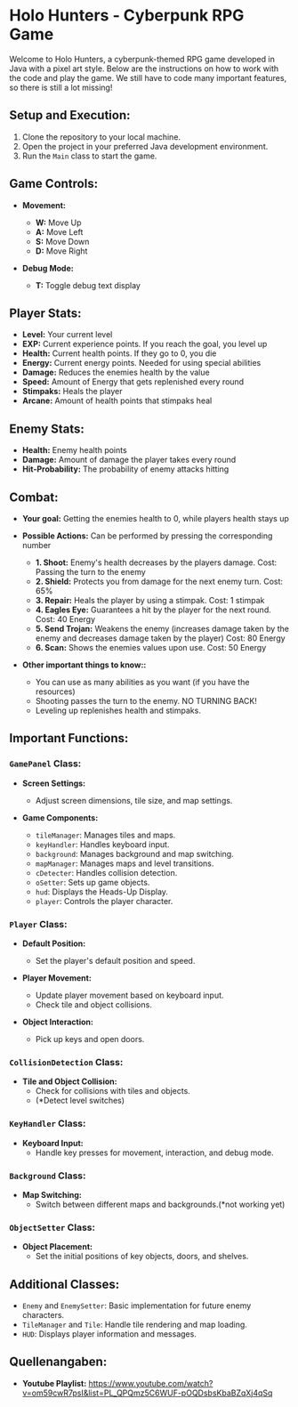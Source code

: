# Holo Hunters - Cyberpunk RPG Game

Welcome to Holo Hunters, a cyberpunk-themed RPG game developed in Java with a pixel art style. Below are the instructions on how to work with the code and play the game.
We still have to code many important features, so there is still a lot missing!
## Setup and Execution:

1. Clone the repository to your local machine.
2. Open the project in your preferred Java development environment.
3. Run the `Main` class to start the game.

## Game Controls:

- **Movement:**
    - **W:** Move Up
    - **A:** Move Left
    - **S:** Move Down
    - **D:** Move Right

- **Debug Mode:**
    - **T:** Toggle debug text display

## Player Stats:
- **Level:** Your current level
- **EXP:** Current experience points. If you reach the goal, you level up
- **Health:** Current health points. If they go to 0, you die
- **Energy:** Current energy points. Needed for using special abilities
- **Damage:** Reduces the enemies health by the value
- **Speed:** Amount of Energy that gets replenished every round
- **Stimpaks:** Heals the player
- **Arcane:** Amount of health points that stimpaks heal

## Enemy Stats:
- **Health:** Enemy health points
- **Damage:** Amount of damage the player takes every round
- **Hit-Probability:** The probability of enemy attacks hitting

## Combat:
- **Your goal:** Getting the enemies health to 0, while players health stays up
- **Possible Actions:** Can be performed by pressing the corresponding number
  - **1. Shoot:** Enemy's health decreases by the players damage. Cost: Passing the turn to the enemy
  - **2. Shield:** Protects you from damage for the next enemy turn. Cost: 65%
  - **3. Repair:** Heals the player by using a stimpak. Cost: 1 stimpak
  - **4. Eagles Eye:** Guarantees a hit by the player for the next round. Cost: 40 Energy
  - **5. Send Trojan:** Weakens the enemy (increases damage taken by the enemy and decreases damage taken by the player) Cost: 80 Energy
  - **6. Scan:** Shows the enemies values upon use. Cost: 50 Energy

- **Other important things to know::**
  - You can use as many abilities as you want (if you have the resources)
  - Shooting passes the turn to the enemy. NO TURNING BACK!
  - Leveling up replenishes health and stimpaks.


## Important Functions:

### `GamePanel` Class:

- **Screen Settings:**
    - Adjust screen dimensions, tile size, and map settings.

- **Game Components:**
    - `tileManager`: Manages tiles and maps.
    - `keyHandler`: Handles keyboard input.
    - `background`: Manages background and map switching.
    - `mapManager`: Manages maps and level transitions.
    - `cDetecter`: Handles collision detection.
    - `oSetter`: Sets up game objects.
    - `hud`: Displays the Heads-Up Display.
    - `player`: Controls the player character.

### `Player` Class:

- **Default Position:**
    - Set the player's default position and speed.

- **Player Movement:**
    - Update player movement based on keyboard input.
    - Check tile and object collisions.

- **Object Interaction:**
    - Pick up keys and open doors.

### `CollisionDetection` Class:

- **Tile and Object Collision:**
    - Check for collisions with tiles and objects.
    - (*Detect level switches)

### `KeyHandler` Class:

- **Keyboard Input:**
    - Handle key presses for movement, interaction, and debug mode.

### `Background` Class:

- **Map Switching:**
    - Switch between different maps and backgrounds.(*not working yet)

### `ObjectSetter` Class:

- **Object Placement:**
    - Set the initial positions of key objects, doors, and shelves.

## Additional Classes:

- `Enemy` and `EnemySetter`: Basic implementation for future enemy characters.
- `TileManager` and `Tile`: Handle tile rendering and map loading.
- `HUD`: Displays player information and messages.

## Quellenangaben:
- **Youtube Playlist:** https://www.youtube.com/watch?v=om59cwR7psI&list=PL_QPQmz5C6WUF-pOQDsbsKbaBZqXj4qSq